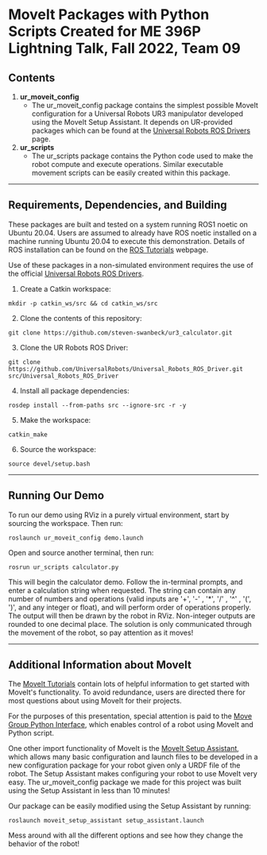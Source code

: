 # MoveIt Packages with Python Scripts Created for ME 396P Lightning Talk, Fall 2022, Team 09

## Contents
1. **ur_moveit_config**
    * The ur_moveit_config package contains the simplest possible MoveIt configuration for a Universal Robots UR3 manipulator developed using the MoveIt Setup Assistant. It depends on UR-provided packages which can be found at the [Universal Robots ROS Drivers](https://github.com/UniversalRobots/Universal_Robots_ROS_Driver) page.
2. **ur_scripts**
    * The ur_scripts package contains the Python code used to make the robot compute and execute operations. Similar executable movement scripts can be easily created within this package.
---

## Requirements, Dependencies, and Building
These packages are built and tested on a system running ROS1 noetic on Ubuntu 20.04. Users are assumed to already have ROS noetic installed on a machine running Ubuntu 20.04 to execute this demonstration. Details of ROS installation can be found on the [ROS Tutorials](http://wiki.ros.org/ROS/Tutorials) webpage.

Use of these packages in a non-simulated environment requires the use of the official [Universal Robots ROS Drivers](https://github.com/UniversalRobots/Universal_Robots_ROS_Driver).   
1. Create a Catkin workspace:
```console
mkdir -p catkin_ws/src && cd catkin_ws/src
```
2. Clone the contents of this repository:
```console
git clone https://github.com/steven-swanbeck/ur3_calculator.git
```
3. Clone the UR Robots ROS Driver:
```console
git clone https://github.com/UniversalRobots/Universal_Robots_ROS_Driver.git src/Universal_Robots_ROS_Driver
```
4. Install all package dependencies:
```console
rosdep install --from-paths src --ignore-src -r -y
```
5. Make the workspace:
```console
catkin_make
```
6. Source the workspace:
```console
source devel/setup.bash
```
---

## Running Our Demo
To run our demo using RViz in a purely virtual environment, start by sourcing the workspace. Then run:
```console
roslaunch ur_moveit_config demo.launch
```
Open and source another terminal, then run:
```console
rosrun ur_scripts calculator.py
```

This will begin the calculator demo. Follow the in-terminal prompts, and enter a calculation string when requested. The string can contain any number of numbers and operations (valid inputs are '+', '-' , '*', '/' , '^' , '(', ')', and any integer or float), and will perform order of operations properly. The output will then be drawn by the robot in RViz. Non-integer outputs are rounded to one decimal place. The solution is only communicated through the movement of the robot, so pay attention as it moves!

---

## Additional Information about MoveIt
The [MoveIt Tutorials](https://ros-planning.github.io/moveit_tutorials/doc/getting_started/getting_started.html) contain lots of helpful information to get started with MoveIt's functionality. To avoid redundance, users are directed there for most questions about using MoveIt for their projects.

For the purposes of this presentation, special attention is paid to the [Move Group Python Interface](https://ros-planning.github.io/moveit_tutorials/doc/move_group_python_interface/move_group_python_interface_tutorial.html), which enables control of a robot using MoveIt and Python script. 

One other import functionality of MoveIt is the [MoveIt Setup Assistant](https://ros-planning.github.io/moveit_tutorials/doc/setup_assistant/setup_assistant_tutorial.html), which allows many basic configuration and launch files to be developed in a new configuration package for your robot given only a URDF file of the robot. The Setup Assistant makes configuring your robot to use MoveIt very easy. The ur_moveit_config package we made for this project was built using the Setup Assistant in less than 10 minutes! 

Our package can be easily modified using the Setup Assistant by running:
```console
roslaunch moveit_setup_assistant setup_assistant.launch
```
Mess around with all the different options and see how they change the behavior of the robot!
